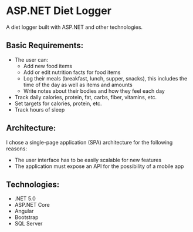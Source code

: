 # ASP.NET Diet Logger
A diet logger built with ASP.NET and other technologies.

## Basic Requirements:
- The user can:
  - Add new food items
  - Add or edit nutrition facts for food items
  - Log their meals (breakfast, lunch, supper, snacks), this includes the time of the day as well as items and amounts
  - Write notes about their bodies and how they feel each day
- Track daily calories, protein, fat, carbs, fiber, vitamins, etc.
- Set targets for calories, protein, etc.
- Track hours of sleep

## Architecture:
I chose a single-page application (SPA) architecture for the following reasons:
- The user interface has to be easily scalable for new features
- The application must expose an API for the possibility of a mobile app

## Technologies:
- .NET 5.0
- ASP.NET Core
- Angular
- Bootstrap
- SQL Server